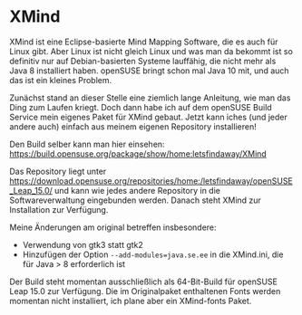 # XMind

XMind ist eine Eclipse-basierte Mind Mapping Software, die es auch für Linux gibt. Aber Linux ist nicht gleich Linux und was man da bekommt ist so definitiv nur auf Debian-basierten Systeme lauffähig, die nicht mehr als Java 8 installiert haben. openSUSE bringt schon mal Java 10 mit, und auch das ist ein kleines Problem.

Zunächst stand an dieser Stelle eine ziemlich lange Anleitung, wie man das Ding zum Laufen kriegt. Doch dann habe ich auf dem openSUSE Build Service mein eigenes Paket für XMind gebaut. Jetzt kann iches (und jeder andere auch) einfach aus meinem eigenen Repository installieren!

Den Build selber kann man hier einsehen: https://build.opensuse.org/package/show/home:letsfindaway/XMind

Das Repository liegt unter https://download.opensuse.org/repositories/home:/letsfindaway/openSUSE_Leap_15.0/ und kann wie jedes andere Repository in die Softwareverwaltung eingebunden werden. Danach steht XMind zur Installation zur Verfügung.

Meine Änderungen am original betreffen insbesondere:

* Verwendung von gtk3 statt gtk2
* Hinzufügen der Option `--add-modules=java.se.ee` in die XMind.ini, die für Java > 8 erforderlich ist

Der Build steht momentan ausschließlich als 64-Bit-Build für openSUSE Leap 15.0 zur Verfügung. Die im Originalpaket enthaltenen Fonts werden momentan nicht installiert, ich plane aber ein XMind-fonts Paket.
